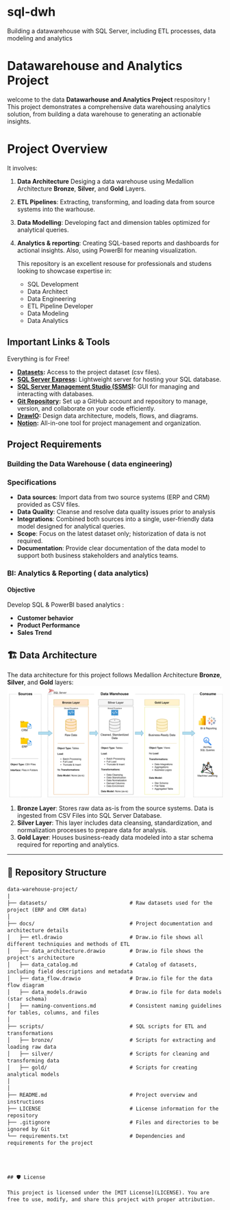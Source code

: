 # sql-dwh
Building a datawarehouse with SQL Server, including ETL processes, data modeling and analytics

# Datawarehouse and Analytics Project
welcome to the data **Datawarhouse and Analytics Project** respository !
This project demonstrates a comprehensive data warehousing analytics solution, from building a data warehouse to generating an actionable insights.

# Project Overview

It involves:
1. **Data Architecture** Desiging a data warehouse using Medallion Architecture **Bronze**, **Silver**, and **Gold** Layers.
2. **ETL Pipelines**:  Extracting, transforming, and loading data from source systems into the warhouse.
3. **Data Modelling**: Developing fact and dimension tables optimized for analytical queries.
4. **Analytics & reporting**: Creating SQL-based reports and dashboards for actional insights. Also, using PowerBI for meaning visualization.

   This repository is an excellent resouse for professionals and studens looking to showcase expertise in:
   - SQL Development
   - Data Architect
   - Data Engineering
   - ETL Pipeline Developer
   - Data Modeling
   - Data Analytics
  
## Important Links & Tools
Everything is for Free!
- **[Datasets](datasets/):** Access to the project dataset (csv files).
- **[SQL Server Express](https://www.microsoft.com/en-us/sql-server/sql-server-downloads):** Lightweight server for hosting your SQL database.
- **[SQL Server Management Studio (SSMS)](https://learn.microsoft.com/en-us/sql/ssms/download-sql-server-management-studio-ssms?view=sql-server-ver16):** GUI for managing and interacting with databases.
- **[Git Repository](https://github.com/):** Set up a GitHub account and repository to manage, version, and collaborate on your code efficiently.
- **[DrawIO](https://www.drawio.com/):** Design data architecture, models, flows, and diagrams.
- **[Notion](https://www.notion.com/):** All-in-one tool for project management and organization.

## Project Requirements
### Building the Data Warehouse ( data engineering)

### Specifications
- **Data sources**: Import data from two source systems (ERP and CRM) provided as CSV files.
- **Data Quality**: Cleanse and resolve data quality issues prior to analysis
- **Integrations**: Combined both sources into a single, user-friendly data model designed for analytical queries.
- **Scope**: Focus on the latest dataset only; historization of data is not required.
- **Documentation**: Provide clear documentation of the data model to support both business stakeholders and analytics teams.

### BI: Analytics & Reporting ( data analytics)
#### Objective
Develop SQL & PowerBI based analytics :
- **Customer behavior**
- **Product Performance**
- **Sales Trend**

## 🏗️ Data Architecture

The data architecture for this project follows Medallion Architecture **Bronze**, **Silver**, and **Gold** layers:
![Data Architecture](docs/data_architecture.png)

1. **Bronze Layer**: Stores raw data as-is from the source systems. Data is ingested from CSV Files into SQL Server Database.
2. **Silver Layer**: This layer includes data cleansing, standardization, and normalization processes to prepare data for analysis.
3. **Gold Layer**: Houses business-ready data modeled into a star schema required for reporting and analytics.

---


## 📂 Repository Structure
```
data-warehouse-project/
|                                       
├── datasets/                           # Raw datasets used for the project (ERP and CRM data)
│
├── docs/                               # Project documentation and architecture details
│   ├── etl.drawio                      # Draw.io file shows all different techniquies and methods of ETL
│   ├── data_architecture.drawio        # Draw.io file shows the project's architecture
│   ├── data_catalog.md                 # Catalog of datasets, including field descriptions and metadata
│   ├── data_flow.drawio                # Draw.io file for the data flow diagram
│   ├── data_models.drawio              # Draw.io file for data models (star schema)
│   ├── naming-conventions.md           # Consistent naming guidelines for tables, columns, and files
│
├── scripts/                            # SQL scripts for ETL and transformations
│   ├── bronze/                         # Scripts for extracting and loading raw data
│   ├── silver/                         # Scripts for cleaning and transforming data
│   ├── gold/                           # Scripts for creating analytical models
│
│
├── README.md                           # Project overview and instructions
├── LICENSE                             # License information for the repository
├── .gitignore                          # Files and directories to be ignored by Git
└── requirements.txt                    # Dependencies and requirements for the project




## 🛡️ License

This project is licensed under the [MIT License](LICENSE). You are free to use, modify, and share this project with proper attribution.

``` 
